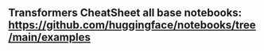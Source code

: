 ## Transformers CheatSheet all base notebooks: https://github.com/huggingface/notebooks/tree/main/examples